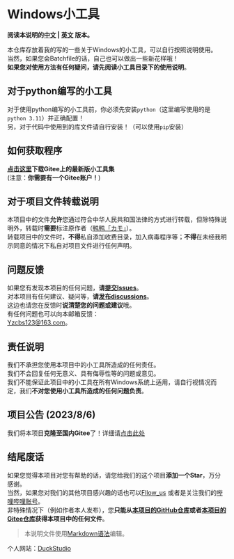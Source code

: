 # Windows小工具<br>

**阅读本说明的[中文](https://github.com/DuckDuckStudio/Windows_Optimization_Widget/blob/main/README.md) | [英文](https://github.com/DuckDuckStudio/Windows_Optimization_Widget/blob/main/README-EN(UK).md) 版本。**

本仓库存放着我的写的一些关于Windows的小工具，可以自行按照说明使用。<br>
当然，如果您会Batchfile的话，自己也可以做出一些新花样哦！<br>
**如果您对使用方法有任何疑问，请先阅读小工具目录下的使用说明**。<br>

## 对于python编写的小工具<br>
对于使用python编写的小工具前，你必须先安装`python`（这里编写使用的是`python 3.11`）并正确配置！<br>
另，对于代码中使用到的库文件请自行安装！（可以使用`pip`安装）<br>

## 如何获取程序<br>
**[点击这里](https://gitee.com/duckstudio/windows-widgets/repository/archive/master.zip)下载Gitee上的最新版小工具集**<br>
(注意：**你需要有一个Gitee账户！**)<br>

## 对于项目文件转载说明<br>
本项目中的文件**允许**您通过符合中华人民共和国法律的方式进行转载，但除特殊说明外，转载时**需要**标注原作者（[鸭鸭「カモ」](https://duckduckstudio.github.io/yazicbs.github.io/)）。<br>
转载项目中的文件时，**不得**私自添加收费目录，加入病毒程序等；**不得**在未经我明示同意的情况下私自对项目文件进行任何声明。<br>

## 问题反馈<br>
如果您有发现本项目的任何问题，**请[提交Issues](https://github.com/DuckDuckStudio/Windows_Optimization_Widget/issues)**。<br>
对本项目有任何建议、疑问等，**请[发布discussions](https://github.com/DuckDuckStudio/Windows_Optimization_Widget/discussions)**。<br>
这边也请您在反馈时**说清楚您的问题或建议**哦。<br>
有任何问题也可以向本邮箱反馈：<br>
<Yzcbs123@163.com>。<br>

## 责任说明<br>
我们不承担您使用本项目中的小工具所造成的任何责任。<br>
我们不会回复任何无意义、具有侮辱性等的问题或意见。<br>
我们不能保证此项目中的小工具在所有Windows系统上适用，请自行视情况而定，我们**不对您使用小工具所造成的任何问题负责**。<br>

## 项目公告 (2023/8/6)<br>
我们将本项目**克隆至国内Gitee**了！详细请[点击此处](https://gitee.com/duckstudio/windows-widgets/)<br>

## 结尾废话<br>
如果您觉得本项目对您有帮助的话，请您给我们的这个项目**添加一个Star**，万分感谢。<br>
当然，如果您对我们的其他项目感兴趣的话也可以[Fllow_us](https://github.com/DuckDuckStudio/) 或者是关注我们的[哔哩哔哩账号](https://space.bilibili.com/2054654702)。<br>
非特殊情况下（例如作者本人发布），您**只能从[本项目的GitHub仓库](https://github.com/DuckDuckStudio/Windows_Optimization_Widget/)或者[本项目的Gitee仓库](https://gitee.com/duckstudio/windows-widgets/)获得本项目中的任何文件**。<br>

> 本说明文件使用[Markdown语法](https://markdown.com.cn/basic-syntax/)编辑。

个人网站：[DuckStudio](https://duckduckstudio.github.io/yazicbs.github.io/)